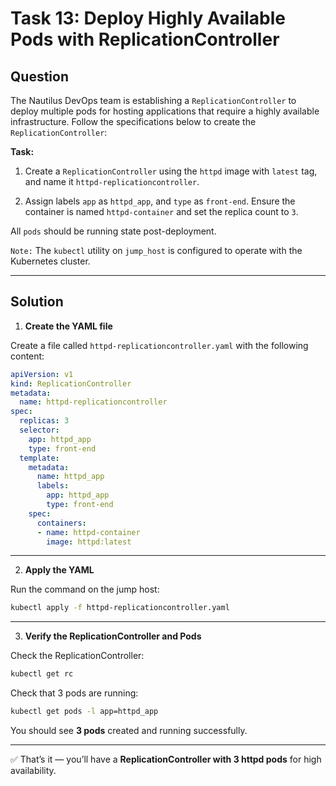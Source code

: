 # Task 13: Deploy Highly Available Pods with ReplicationController

## Question

The Nautilus DevOps team is establishing a `ReplicationController` to deploy multiple pods for hosting applications that require a highly available infrastructure. Follow the specifications below to create the `ReplicationController`:

**Task:**

1. Create a `ReplicationController` using the `httpd` image with `latest` tag, and name it `httpd-replicationcontroller`.

2. Assign labels `app` as `httpd_app`, and `type` as `front-end`. Ensure the container is named `httpd-container` and set the replica count to `3`.

All `pods` should be running state post-deployment.

`Note:` The `kubectl` utility on `jump_host` is configured to operate with the Kubernetes cluster.

---

## Solution

1. **Create the YAML file**

Create a file called `httpd-replicationcontroller.yaml` with the following content:

```yaml
apiVersion: v1
kind: ReplicationController
metadata:
  name: httpd-replicationcontroller
spec:
  replicas: 3
  selector:
    app: httpd_app
    type: front-end
  template:
    metadata:
      name: httpd_app
      labels:
        app: httpd_app
        type: front-end
    spec:
      containers:
      - name: httpd-container
        image: httpd:latest
```

---

2. **Apply the YAML**

Run the command on the jump host:

```bash
kubectl apply -f httpd-replicationcontroller.yaml
```
---

3. **Verify the ReplicationController and Pods**

Check the ReplicationController:

```bash
kubectl get rc
```

Check that 3 pods are running:

```bash
kubectl get pods -l app=httpd_app
```
You should see **3 pods** created and running successfully.

---

✅ That’s it — you’ll have a **ReplicationController with 3 httpd pods** for high availability.